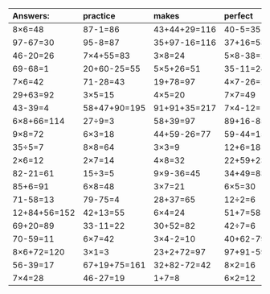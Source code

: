 | Answers: | practice | makes | perfect | ! |
| :--- | :--- | :--- | :--- | :--- |
| 8×6=48 | 87-1=86 | 43+44+29=116 | 40-5=35 | 2×2-2=2 | 
| 97-67=30 | 95-8=87 | 35+97-16=116 | 37+16=53 | 9+70+14=93 | 
| 46-20=26 | 7×4+55=83 | 3×8=24 | 5×8-38=2 | 74-1=73 | 
| 69-68=1 | 20+60-25=55 | 5×5+26=51 | 35-11=24 | 4×3=12 | 
| 7×6=42 | 71-28=43 | 19+78=97 | 4×7-26=2 | 20÷4=5 | 
| 29+63=92 | 3×5=15 | 4×5=20 | 7×7=49 | 21÷7=3 | 
| 43-39=4 | 58+47+90=195 | 91+91+35=217 | 7×4-12=16 | 8+72+83=163 | 
| 6×8+66=114 | 27÷9=3 | 58+39=97 | 89+16-85=20 | 31+11=42 | 
| 9×8=72 | 6×3=18 | 44+59-26=77 | 59-44=15 | 85-7=78 | 
| 35÷5=7 | 8×8=64 | 3×3=9 | 12+6=18 | 8×3=24 | 
| 2×6=12 | 2×7=14 | 4×8=32 | 22+59+23=104 | 7×3+49=70 | 
| 82-21=61 | 15÷3=5 | 9×9-36=45 | 34+49=83 | 11+42=53 | 
| 85+6=91 | 6×8=48 | 3×7=21 | 6×5=30 | 5×2-8=2 | 
| 71-58=13 | 79-75=4 | 28+37=65 | 12÷2=6 | 6÷3=2 | 
| 12+84+56=152 | 42+13=55 | 6×4=24 | 51+7=58 | 2×7-14=0 | 
| 69+20=89 | 33-11=22 | 30+52=82 | 42÷7=6 | 2×9-15=3 | 
| 70-59=11 | 6×7=42 | 3×4-2=10 | 40+62-79=23 | 9×4=36 | 
| 8×6+72=120 | 3×1=3 | 23+2+72=97 | 97+91-59=129 | 50-33=17 | 
| 56-39=17 | 67+19+75=161 | 32+82-72=42 | 8×2=16 | 37+31+61=129 | 
| 7×4=28 | 46-27=19 | 1+7=8 | 6×2=12 | 2×2=4 | 
